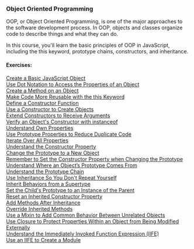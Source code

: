 ### Object Oriented Programming

OOP, or Object Oriented Programming, is one of the major approaches to the software development process. In OOP, objects and classes organize code to describe things and what they can do.

In this course, you'll learn the basic principles of OOP in JavaScript, including the this keyword, prototype chains, constructors, and inheritance.

#### Exercises:

[Create a Basic JavaScript Object<br />
Use Dot Notation to Access the Properties of an Object<br />
Create a Method on an Object<br />
Make Code More Reusable with the this Keyword<br />][1]
[Define a Constructor Function<br />
Use a Constructor to Create Objects<br />
Extend Constructors to Receive Arguments<br />
Verify an Object's Constructor with instanceof<br />
Understand Own Properties<br />
Use Prototype Properties to Reduce Duplicate Code<br />
Iterate Over All Properties<br />
Understand the Constructor Property<br />
Change the Prototype to a New Object<br />
Remember to Set the Constructor Property when Changing the Prototype<br />
Understand Where an Object’s Prototype Comes From<br />
Understand the Prototype Chain<br />][2]
[Use Inheritance So You Don't Repeat Yourself<br />][3]
[Inherit Behaviors from a Supertype<br />][4]
[Set the Child's Prototype to an Instance of the Parent<br />][5]
[Reset an Inherited Constructor Property<br />][6]
[Add Methods After Inheritance<br />][7]
[Override Inherited Methods<br />][8]
[Use a Mixin to Add Common Behavior Between Unrelated Objects<br />][9]
[Use Closure to Protect Properties Within an Object from Being Modified Externally<br />][10]
[Understand the Immediately Invoked Function Expression (IIFE)<br />][11]
[Use an IIFE to Create a Module<br />][12]

[1]: https://github.com/Krasipeace/JavaScript-Algorithms-and-Data-Structures---freecodecamp.org/blob/main/Object-Oriented%20Programming/Create%20Object%20%5B1-4%5D.js
[2]: https://github.com/Krasipeace/JavaScript-Algorithms-and-Data-Structures---freecodecamp.org/blob/main/Object-Oriented%20Programming/Constructors%20%5B5-16%5D.js
[3]: https://github.com/Krasipeace/JavaScript-Algorithms-and-Data-Structures---freecodecamp.org/blob/main/Object-Oriented%20Programming/17.%20Use%20Inheritance%20so%20you%20dont%20repeat%20yourself.js
[4]: https://github.com/Krasipeace/JavaScript-Algorithms-and-Data-Structures---freecodecamp.org/blob/main/Object-Oriented%20Programming/18.%20Inherit%20Behaviors%20from%20a%20Supertype.js
[5]: https://github.com/Krasipeace/JavaScript-Algorithms-and-Data-Structures---freecodecamp.org/blob/main/Object-Oriented%20Programming/19.%20Set%20the%20Child's%20Prototype%20to%20an%20Instance%20of%20the%20Parent.js
[6]: https://github.com/Krasipeace/JavaScript-Algorithms-and-Data-Structures---freecodecamp.org/blob/main/Object-Oriented%20Programming/20.%20Reset%20an%20Inherited%20Constructor%20Property.js
[7]: https://github.com/Krasipeace/JavaScript-Algorithms-and-Data-Structures---freecodecamp.org/blob/main/Object-Oriented%20Programming/21.%20Add%20Methods%20After%20Inheritance.js
[8]: https://github.com/Krasipeace/JavaScript-Algorithms-and-Data-Structures---freecodecamp.org/blob/main/Object-Oriented%20Programming/22.%20Override%20Inherited%20Methods.js
[9]: https://github.com/Krasipeace/JavaScript-Algorithms-and-Data-Structures---freecodecamp.org/blob/main/Object-Oriented%20Programming/23.%20Use%20a%20Mixin%20to%20Add%20Common%20Behavior%20Between%20Unrelated%20Objects.js
[10]: https://github.com/Krasipeace/JavaScript-Algorithms-and-Data-Structures---freecodecamp.org/blob/main/Object-Oriented%20Programming/24.%20Use%20Closure%20to%20Protect%20Properties%20Within%20an%20Object%20from%20Being%20Modified%20Externally.js
[11]: https://github.com/Krasipeace/JavaScript-Algorithms-and-Data-Structures---freecodecamp.org/blob/main/Object-Oriented%20Programming/25.%20Understand%20the%20Immediately%20Invoked%20Function%20Expression%20(IIFE).js
[12]: https://github.com/Krasipeace/JavaScript-Algorithms-and-Data-Structures---freecodecamp.org/blob/main/Object-Oriented%20Programming/26.%20Use%20an%20IIFE%20to%20Create%20a%20Module.js